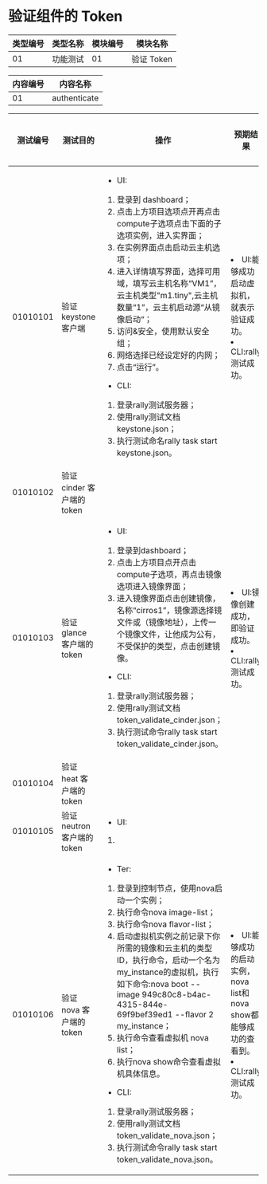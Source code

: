 # 验证组件的 Token

|类型编号|类型名称|模块编号|模块名称|
|--------|--------|--------|--------|
|01|功能测试|01|验证 Token|

|内容编号|内容名称|
|--------|--------|
|01|authenticate|


|测试编号|测试目的|操作|预期结果|实际结果|备注|Rally/Tempest/None|
|--------|--------|----|--------|--------|----|------------------|
|01010101|验证 keystone 客户端|<ul><li>UI:</li></ul><ol><li>登录到 dashboard；</li><li>点击上方项目选项点开再点击compute子选项点击下面的子选项实例，进入实界面；</li><li>在实例界面点击启动云主机选项；</li><li>进入详情填写界面，选择可用域，填写云主机名称“VM1”，云主机类型"m1.tiny",云主机数量“1”，云主机启动源“从镜像启动“；</li><li>访问&安全，使用默认安全组；</li><li>网络选择已经设定好的内网；</li><li>点击“运行”。</li></ol><ul><li>CLI:</li></ul><ol><li>登录rally测试服务器；</li><li>使用rally测试文档keystone.json；</li><li>执行测试命名rally task start keystone.json。|</li><li>UI:能够成功启动虚拟机，就表示验证成功。</li><li>CLI:rally测试成功。|||Rally:</br>keystone.json|
|01010102|验证 cinder 客户端的 token|||||Rally:</br>token_validate_cinder.json|
|01010103|验证 glance 客户端的 token|<ul><li>UI:</li></ul><ol><li>登录到dashboard；</li><li>点击上方项目点开点击compute子选项，再点击镜像选项进入镜像界面；</li><li>进入镜像界面点击创建镜像，名称“cirros1”，镜像源选择镜文件或（镜像地址），上传一个镜像文件，让他成为公有，不受保护的类型，点击创建镜像。</li></ol><ul><li>CLI:</li></ul><ol><li>登录rally测试服务器；</li><li>使用rally测试文档token_validate_cinder.json；</li><li>执行测试命令rally task start token_validate_cinder.json。|</li><li>UI:镜像创建成功，即验证成功。</li><li>CLI:rally测试成功。|||Rally:</br>token_validate_glance.json|
|01010104|验证 heat 客户端的 token|||||Rally:</br>token_validate_heat.json|
|01010105|验证 neutron 客户端的 token|<ul><li>UI:</li></ul><ol><li>||||Rally:</br>token_validate_neutron.json|
|01010106|验证 nova 客户端的 token|<ul><li>Ter:</li></ul><ol><li>登录到控制节点，使用nova启动一个实例；</li><li>执行命令nova image-list；</li><li>执行命令nova flavor-list；</li><li>启动虚拟机实例之前记录下你所需的镜像和云主机的类型ID，执行命令，启动一个名为my_instance的虚拟机，执行如下命令:nova boot --image 949c80c8-b4ac-4315-844e-69f9bef39ed1 --flavor 2 my_instance；</li><li>执行命令查看虚拟机 nova list；</li><li>执行nova show命令查看虚拟机具体信息。</li></ol><ul><li>CLI:</li></ul><ol><li>登录rally测试服务器；</li><li>使用rally测试文档token_validate_nova.json；</li><li>执行测试命令rally task start token_validate_nova.json。|</li><li>UI:能够成功的启动实例，nova list和nova show都能够成功的查看到。</li><li>CLI:rally测试成功。||从图形化界面操作在可用域选项选择nova|Rally:</br>token_validate_nova.json|


